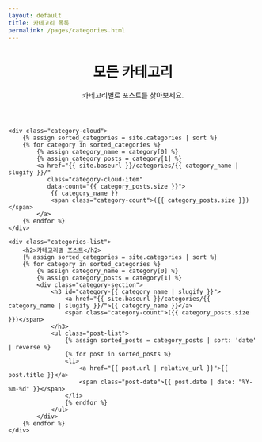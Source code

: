 ```yaml
---
layout: default
title: 카테고리 목록
permalink: /pages/categories.html
---
```


<div class="categories-page">
    <header class="page-header">
        <h1>모든 카테고리</h1>
        <p>카테고리별로 포스트를 찾아보세요.</p>
    </header>

    <div class="category-cloud">
        {% assign sorted_categories = site.categories | sort %}
        {% for category in sorted_categories %}
            {% assign category_name = category[0] %}
            {% assign category_posts = category[1] %}
            <a href="{{ site.baseurl }}/categories/{{ category_name | slugify }}/"
               class="category-cloud-item"
               data-count="{{ category_posts.size }}">
                {{ category_name }}
                <span class="category-count">({{ category_posts.size }})</span>
            </a>
        {% endfor %}
    </div>

    <div class="categories-list">
        <h2>카테고리별 포스트</h2>
        {% assign sorted_categories = site.categories | sort %}
        {% for category in sorted_categories %}
            {% assign category_name = category[0] %}
            {% assign category_posts = category[1] %}
            <div class="category-section">
                <h3 id="category-{{ category_name | slugify }}">
                    <a href="{{ site.baseurl }}/categories/{{ category_name | slugify }}/">{{ category_name }}</a>
                    <span class="category-count">({{ category_posts.size }})</span>
                </h3>
                <ul class="post-list">
                    {% assign sorted_posts = category_posts | sort: 'date' | reverse %}
                    {% for post in sorted_posts %}
                    <li>
                        <a href="{{ post.url | relative_url }}">{{ post.title }}</a>
                        <span class="post-date">{{ post.date | date: "%Y-%m-%d" }}</span>
                    </li>
                    {% endfor %}
                </ul>
            </div>
        {% endfor %}
    </div>
</div>
